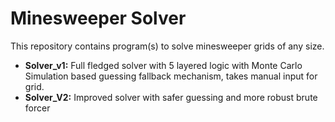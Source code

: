 # Minesweeper Solver
This repository contains program(s) to solve minesweeper grids of any size.

- **Solver_v1:** Full fledged solver with 5 layered logic with Monte Carlo Simulation based guessing fallback mechanism, takes manual input for grid.
- **Solver_V2:** Improved solver with safer guessing and more robust brute forcer 

